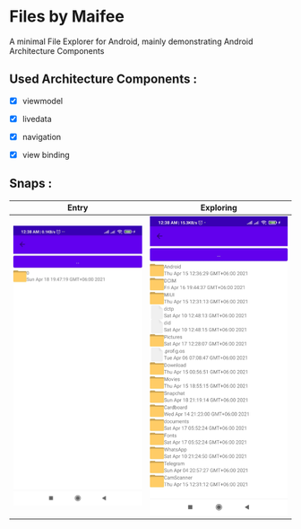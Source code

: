 # Files by Maifee

A minimal File Explorer for Android, mainly demonstrating Android Architecture Components

## Used Architecture Components :
 - [x] viewmodel
 - [x] livedata
 - [x] navigation
 - [x] view binding
 

## Snaps : 

Entry                       |  Exploring
:-------------------------:|:-------------------------:
![entry-files by maifee-mua-maifee](https://github.com/maifeeulasad/Files-by-Maifee/blob/gh-pages/snaps/Screenshot_2021-04-20-00-38-35-076_com.mua.filesbymaifee.jpg) | ![exploring-files by maifee-mua-maifee](https://github.com/maifeeulasad/Files-by-Maifee/blob/gh-pages/snaps/Screenshot_2021-04-20-00-38-37-244_com.mua.filesbymaifee.jpg)
